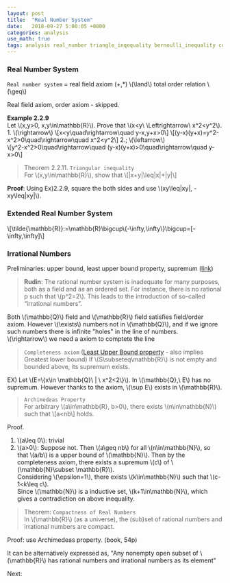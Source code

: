 ```yaml
---
layout: post
title:  "Real Number System"
date:   2018-09-27 5:00:05 +0800
categories: analysis
use_math: true
tags: analysis real_number triangle_inqequality bernoulli_inequality completeness_axiom
---
```



### Real Number System
`Real number system` = real field axiom (+,*) \\(\land\\) total order relation \\(\geq\\)

Real field axiom, order axiom - skipped.

__Example 2.2.9__  
Let \\(x,y>0, x,y\in\mathbb\{R\}\\). Prove that \\(x<y\\ \Leftrightarrow\\ x^2<y^2\\).  
	1. \\(\rightarrow\\)
	\\[x<y\quad\rightarrow\quad y-x,y+x>0\\]
	\\[(y-x)(y+x)=y^2-x^2>0\quad\rightarrow\quad x^2<y^2\\]
	2.; \\(\leftarrow\\)  
	\\[y^2-x^2>0\quad\rightarrow\quad (y-x)(y+x)>0\quad\rightarrow\quad y-x>0\\]

> Theorem 2.2.11. `Triangular inequality`  
For \\(x,y\in\mathbb\{R\}\\), show that \\[\|x+y\|\leq\|x\|+\|y\|\\]	

__Proof__: Using Ex)2.2.9, square the both sides and use \\(xy\leq\|xy\|, -xy\leq\|xy\|\\).

### Extended Real Number System
\\[\tilde\{\mathbb\{R\}\}:=\mathbb\{R\}\bigcup\\{-\infty,\infty\\}\bigcup=[-\infty,\infty]\\]

### Irrational Numbers

Preliminaries: upper bound, least upper bound property, supremum (<a href="{{site.url}}/analysis/2018/09/25/ordered-set.html#maximum" target="_blank">link</a>)

> __Rudin__: The rational number system is inadequate for many purposes, both as a field and as an ordered set. For instance, there is no rational p such that \\(p^2=2\\). This leads to the introduction of so-called “irrational numbers”.

Both \\(\mathbb\{Q\}\\) field and \\(\mathbb\{R\}\\) field satisfies field/order axiom. However \\(\exists\\) numbers not in \\(\mathbb\{Q\}\\), and if we ignore such numbers there is infinite "holes" in the line of numbers.  
\\(\rightarrow\\) we need a axiom to comptete the line

> `Completeness axiom`  (<a href="{{site.url}}/analysis/2018/09/25/ordered-set.html#lub_lbp" target="_blank">Least Upper Bound property</a> - also implies Greatest lower bound)
If \\(S\subseteq\mathbb\{R\}\\) is not empty and bounded above, its supremum exists.

EX) Let \\(E=\\{x\in \mathbb\{Q\}\\ \| \\ x^2<2\\}\\). In \\(\mathbb\{Q\},\\ E\\) has no supremum. However thanks to the axiom, \\(\sup E\\) exists in \\(\mathbb\{R\}\\).

> `Archimedeas Property`  
For arbitrary \\(a\in\mathbb\{R\}, b>0\\), there exists \\(n\in\mathbb\{N\}\\) such that
\\[a<nb\\]
holds.

Proof. 
1. \\(a\leq 0\\): trivial
2. \\(a>0\\): Suppose not. Then \\(a\geq nb\\) for all \\(n\in\mathbb\{N\}\\), so that \\(a/b\\) is a upper bound of \\(\mathbb\{N\}\\). Then by the completeness axiom, there exists a supremum \\(c\\) of \\(\mathbb\{N\}\subset \mathbb\{R\}\\).  
Considering \\(\epsilon=1\\), there exists \\(k\in\mathbb\{N\}\\) such that \\(c-1<k\leq c\\).  
Since \\(\mathbb\{N\}\\) is a inductive set, \\(k+1\in\mathbb\{N\}\\), which gives a contradiction on above inequality. 
  
> Theorem: `Compactness of Real Numbers`  
In \\(\mathbb\{R\}\\) (as a universe), the (sub)set of rational numbers and irrational numbers are compact.

Proof: use Archimedeas property. (book, 54p)

It can be alternatively expressed as, "Any nonempty open subset of \\(\mathbb\{R\}\\) has rational numbers and irrational numbers as its element"

Next:  

